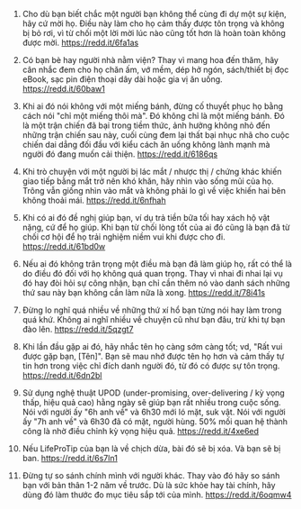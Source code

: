 1. Cho dù bạn biết chắc một người bạn không thể cùng đi dự một sự kiện, hãy cứ mời họ. Điều này làm cho họ cảm thấy được tôn trọng và không bị bỏ rơi, vì từ chối một lời mời lúc nào cũng tốt hơn là hoàn toàn không được mời. https://redd.it/6fa1as

2. Có bạn bè hay người nhà nằm viện? Thay vì mang hoa đến thăm, hãy cân nhắc đem cho họ chăn ấm, vớ mềm, dép hở ngón, sách/thiết bị đọc eBook, sạc pin điện thoại dây dài hoặc gia vị ăn uống. https://redd.it/60baw1

3. Khi ai đó nói không với một miếng bánh, đừng cố thuyết phục họ bằng cách nói "chỉ một miếng thôi mà". Đó không chỉ là một miếng bánh. Đó là một trận chiến đã bại trong tiềm thức, ảnh hưởng không nhỏ đến những trận chiến sau này, cuối cùng đem lại thất bại nhục nhã cho cuộc chiến dai dẳng đối đầu với kiểu cách ăn uống không lành mạnh mà người đó đang muốn cải thiện. https://redd.it/6186qs

4. Khi trò chuyện với một người bị lác mắt / nhược thị / chứng khác khiến giao tiếp bằng mắt trở nên khó khăn, hãy nhìn vào sống mũi của họ. Trông vẫn giống nhìn vào mắt và không phải lo gì về việc khiến hai bên không thoải mái. https://redd.it/6nfhah

5. Khi có ai đó đề nghị giúp bạn, ví dụ trả tiền bữa tối hay xách hộ vật nặng, cứ để họ giúp. Khi bạn từ chối lòng tốt của ai đó cũng là bạn đã từ chối cơ hội để họ trải nghiệm niềm vui khi được cho đi. https://redd.it/61bd0w

6. Nếu ai đó không trân trọng một điều mà bạn đã làm giúp họ, rất có thể là do điều đó đối với họ không quá quan trọng. Thay vì nhai đi nhai lại vụ đó hay đòi hỏi sự công nhận, bạn chỉ cần thêm nó vào danh sách những thứ sau này bạn không cần làm nữa là xong. https://redd.it/78i41s

7. Đừng lo nghĩ quá nhiều về những thứ xí hổ bạn từng nói hay làm trong quá khứ. Không ai nghĩ nhiều về chuyện cũ như bạn đâu, trừ khi tự bạn đào lên. https://redd.it/5qzgt7

8. Khi lần đầu gặp ai đó, hãy nhắc tên họ càng sớm càng tốt; vd, "Rất vui được gặp bạn, [Tên]". Bạn sẽ mau nhớ được tên họ hơn và cảm thấy tự tin hơn trong việc chỉ đích danh người đó, từ đó có được sự tôn trọng. https://redd.it/6dn2bl

9. Sử dụng nghệ thuật UPOD (under-promising, over-delivering / kỳ vọng thấp, hiệu quả cao) hằng ngày sẽ giúp bạn rất nhiều trong cuộc sống. Nói với người ấy "6h anh về" và 6h30 mới ló mặt, suk vật. Nói với người ấy "7h anh về" và 6h30 đã có mặt, người hùng. 50% mối quan hệ thành công là nhờ điều chỉnh kỳ vọng hiệu quả. https://redd.it/4xe6ed

10. Nếu LifeProTip của bạn là về chịch dừa, bài đó sẽ bị xóa. Và bạn sẽ bị ban. https://redd.it/6s7ln1

11. Đừng tự so sánh chính mình với người khác. Thay vào đó hãy so sánh bạn với bản thân 1-2 năm về trước. Dù là sức khỏe hay tài chính, hãy dùng đó làm thước đo mục tiêu sắp tới của mình. https://redd.it/6oqmw4